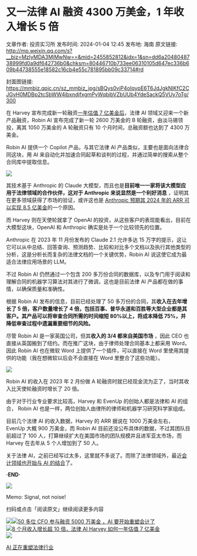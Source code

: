# 又一法律 AI 融资 4300 万美金，1 年收入增长 5 倍

文章作者: 投资实习所
发布时间: 2024-01-04 12:45
发布地: 海南
原文链接: http://mp.weixin.qq.com/s?__biz=MzIyMDA3MjMwNw==&mid=2455852812&idx=1&sn=dd6a2048048738999fd0a9df642736b0&chksm=80446710b733ee06310105d647ec336b609b44738555e18582c16cb4e55c781895bb09c33714#rd

封面图链接: https://mmbiz.qpic.cn/sz_mmbiz_jpg/sBQys0vjP4oIqypE6T6JdJgkNlKfC2CJGvH0MDBp2tcSbWW4ibxndjfxgmPyWqbibVZbUUb4YdeSackQ5VUy7oTg/300

在 Harvey 宣布完成新一轮融资[一年估值 7
亿美金后](http://mp.weixin.qq.com/s?__biz=MzIyMDA3MjMwNw==&mid=2455852682&idx=1&sn=84e053cd38928d15944747e3dab33618&chksm=80446696b733ef802a86c59eb343d1ee08271757f41df8ffa15b22c73de9018940876fb53a27&scene=21#wechat_redirect)，法律
AI 领域又迎来一个新产品融资，Robin AI 宣布完成了新一轮 2600 万美金的 B 轮融资，由淡马锡领投，离其 1050 万美金的 A 轮融资只有
10 个月时间，总融资额也达到了 4300 万美金。

Robin AI 提供一个 Copilot 产品，与其它法律 AI 产品类似，主要也是面向法律合同这块，用 AI
来自动化并加速合同起草和谈判的过程，并通过简单的搜索从整个合同库中提取信息。

![](https://mmbiz.qpic.cn/sz_mmbiz_png/sBQys0vjP4oIqypE6T6JdJgkNlKfC2CJSibibFphdrvl1wDWFPicCtJcEicwAbRYeibvaiaOOiaVq55npI6ibVElnyzeGw/640?wx_fmt=png&from=appmsg)

其技术基于 Anthropic 的 Claude 大模型，而且也是**目前唯一一家将该大模型应用于法律领域的合作伙伴，这对于 Anthropic
来说显然是一个利好消息** ，证明其在更多领域获得了市场的验证，或许这也是 [Anthropic 预期其 2024 年的 ARR 可以实现 8.5
亿美金](http://mp.weixin.qq.com/s?__biz=MzIyMDA3MjMwNw==&mid=2455852776&idx=1&sn=2f6b06eb51a89805a658f3ea72aca93c&chksm=804466f4b733efe2849630e129faa0e605284e103d01af34d484bf546b7a0f5bb72f878a18c7&scene=21#wechat_redirect)的一个原因。

而 Harvey 则在天使轮就拿了 OpenAI 的投资，从这些客户的表现能看出，目前在大模型这块，OpenAI 和 Anthropic
确实是处于一个比较领先的位置。

Anthropic 在 2023 年 11 月份发布的 Claude 2.1 允许多达 15
万字的提示，这让它可以从中总结、回答查询、预测趋势、比较和对比多个文档以及执行其他类型的分析，这是分析长而复杂的法律文档的一个关键优势，Robin AI
说这使它成为最适合法律应用场景的 LLM。

不过 Robin AI 仍然通过一个包含 200 多万份合同的数据库，以及专门用于阅读和理解合同的机器学习算法对其进行了微调，这也是目前法律 AI
产品都在做的事情，以确保质量和准确性。

根据 Robin AI 发布的信息，目前已经处理了 50 多万份的合同，其**收入在去年增长了 5 倍，客户数量增长了 4
倍，包括百事、普华永道和百胜等大型企业都是其客户。其产品可以将审查合同所需的时间缩短 80%以上，将成本降低
75%，并降低审查过程中遗漏重要细节的风险。**

尽管 Robin AI 是一家英国公司，但其**收入的 3/4 都来自美国市场** ，因此 CEO
也直接从英国搬到了纽约。而在推广这块，由于律师处理合同基本上都采用 Word，因此 Robin AI 也在微软 Word 上提供了一个插件，可以直接在
Word 里使用其提供的功能（我在想微软以后会不会直接在 Word 里整合了这些功能）。

![](https://mmbiz.qpic.cn/sz_mmbiz_jpg/sBQys0vjP4oIqypE6T6JdJgkNlKfC2CJzVftNVwoDNxmj1Y1Ym2k6jygPk1wiaYNHQYlHgWUv1uRaHgFgW0sdCg/640?wx_fmt=webp&from=appmsg)

Robin AI 的收入在 2023 年 2 月份做 A 轮融资时就已经现金流为正了，当时其收入比天使轮融资时增长了 20 倍。

由于对于行业专业要求比较高，Harvey 和 EvenUp 的创始人都是法律和 AI 的组合， Robin AI
也是一样，两位创始人由律所的律师和机器学习研究科学家组成。

目前几个法律 AI 的收入数据，Harvey 的 ARR 据说在 1000 万美金左右，EvenUp 大概 900 万美金，而 Robin AI
目前还没公布具体的数据，不过其团队目前超过了 100 人，打算继续扩大在美国市场的团队规模并且进军亚太市场，而 Harvey 在去年从 5 个人增加到了
50 人。

关于法律 AI，之前已经写过太多，这里就不多说了。而除了法律领域外，最近[会计领域也开始与 AI
的结合](http://mp.weixin.qq.com/s?__biz=MzIyMDA3MjMwNw==&mid=2455852733&idx=1&sn=99760b6991597beca45c8b06264b72e8&chksm=804466a1b733efb7079437ea143faaed8a3216657fe019c424aeb2d96c64baf02b45c4b80de5&scene=21#wechat_redirect)了。

**·END·**

![](https://mmbiz.qpic.cn/sz_mmbiz_png/sBQys0vjP4oIqypE6T6JdJgkNlKfC2CJfibarDa4YtmhJz3F7eLsXc9ic4husSF51gCkUfOFhvQSMiakSFmc6Ey2Q/640?wx_fmt=png&from=appmsg)  

Memo: Signal, not noise!

扫码或点击「阅读原文」继续阅读更多内容

![](https://mmbiz.qpic.cn/mmbiz_png/mrJibAziaMQhQGoNHniac6wGOyRe172dlS0HCYicyjiaCTtly2pULIz6YPNsXeRjoQFSuDYezsia4ibhbAc1X3GKtVRyw/640?wx_fmt=png&wxfrom=5&wx_lazy=1&wx_co=1)[![](https://mmbiz.qpic.cn/sz_mmbiz_jpg/sBQys0vjP4oytqlL5Vw6hJFiaYoGq3hkWh3cMwrgN41wZ4GHO3XCavUrLh2EKldUak2PhHtI2Mf8vJk3dibX4Q6w/640?wx_fmt=jpeg)50
多位 CFO 参与融资 5000 万美金 ，AI
要开始重塑会计了](https://mp.weixin.qq.com/s?__biz=MzIyMDA3MjMwNw==&mid=2455852733&idx=1&sn=99760b6991597beca45c8b06264b72e8&chksm=804466a1b733efb7079437ea143faaed8a3216657fe019c424aeb2d96c64baf02b45c4b80de5&scene=21#wechat_redirect)  
[![](https://mmbiz.qpic.cn/sz_mmbiz_jpg/sBQys0vjP4rjvpBGqlfBUt9WyVc8OyuiaeCKF9giakVIaFicmMiaCDbUF1Ur7k6FtCNE8xVSR5cviaUqMBRTjLqmldw/640?wx_fmt=jpeg)8
个月收入增长超 10 倍，法律 AI Harvey 如何一年估值 7
亿美金](https://mp.weixin.qq.com/s?__biz=MzIyMDA3MjMwNw==&mid=2455852682&idx=1&sn=84e053cd38928d15944747e3dab33618&chksm=80446696b733ef802a86c59eb343d1ee08271757f41df8ffa15b22c73de9018940876fb53a27&scene=21#wechat_redirect)  
[![](https://mmbiz.qpic.cn/sz_mmbiz_jpg/sBQys0vjP4prj2ofkQ4ibGZWxzDicrZm94ZGlzdgLibP5qJGOWV5aIR92bHQnfX16q1paxknP5uscgZ18sBpNCJ1A/640?wx_fmt=jpeg)](https://mp.weixin.qq.com/s?__biz=MzIyMDA3MjMwNw==&mid=2455851781&idx=1&sn=0d1ec18485840798670d2d54135a5973&chksm=80446319b733ea0fe7c83d4a0e0737af0f8a7f32cd43ed74fbe37917c7284849985a804f45ea&scene=21#wechat_redirect)

[AI
正在重塑法律行业](https://mp.weixin.qq.com/s?__biz=MzIyMDA3MjMwNw==&mid=2455851781&idx=1&sn=0d1ec18485840798670d2d54135a5973&chksm=80446319b733ea0fe7c83d4a0e0737af0f8a7f32cd43ed74fbe37917c7284849985a804f45ea&scene=21#wechat_redirect)

